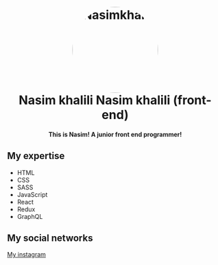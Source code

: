 <h1 align="center">
  <br>
  <a href="https://instagram.com/_front_end_"> <img src="./README/logo.png" alt="Nasimkhalili" width="200" style="border-radius: 50%"></a>
  
  <br>
  Nasim khalili
  Nasim khalili (front-end)
 </h1>

<h4 align="center">This is Nasim! A junior front end programmer!</h4>

## My expertise
+ HTML
+ CSS
+ SASS
+ JavaScript
+ React
+ Redux
+ GraphQL

## My social networks
[My instagram](http://instagram.com/_front_end_?igshid=YmMyMTAzMzY=, "My instagram") 
